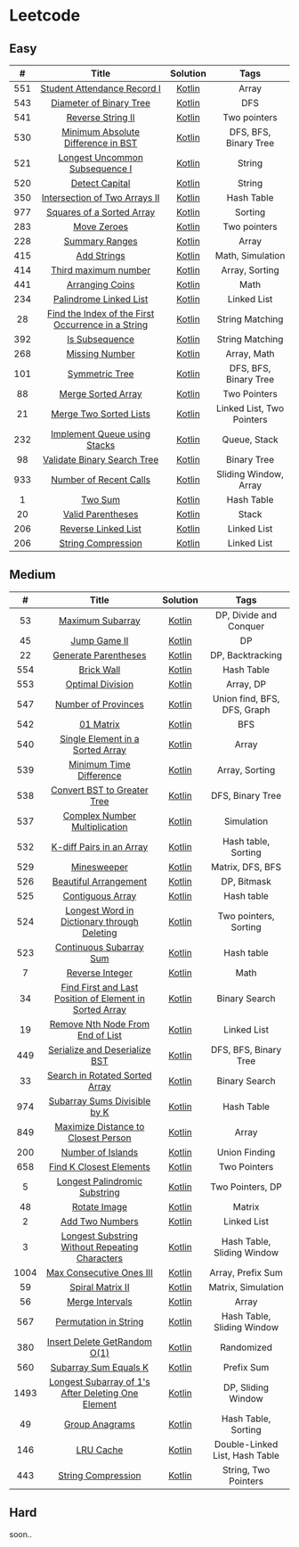 # Leetcode

## Easy
| #  |                                       Title                                   | Solution | Tags |
| :--: | :-------------------------------------------------------------------------: | :-----------: | :--------: |
| 551  |  [Student Attendance Record I](https://leetcode.com/problems/student-attendance-record-i) | [Kotlin](./solutions/551/551.kt) | Array |
| 543  |  [Diameter of Binary Tree](https://leetcode.com/problems/diameter-of-binary-tree) | [Kotlin](./solutions/543/543.kt) | DFS |
| 541  |  [Reverse String II](https://leetcode.com/problems/reverse-string-ii) | [Kotlin](./solutions/541/541.kt) | Two pointers |
| 530  |  [Minimum Absolute Difference in BST](https://leetcode.com/problems/minimum-absolute-difference-in-bst) | [Kotlin](./solutions/530/530.kt) | DFS, BFS, Binary Tree |
| 521  |  [Longest Uncommon Subsequence I](https://leetcode.com/problems/longest-uncommon-subsequence-i) | [Kotlin](./solutions/521/521.kt) | String |
| 520  |  [Detect Capital](https://leetcode.com/problems/detect-capital) | [Kotlin](./solutions/520/520.kt) | String |
| 350  |  [Intersection of Two Arrays II](https://leetcode.com/problems/intersection-of-two-arrays-ii) | [Kotlin](./solutions/350/350.kt) | Hash Table |
| 977  |  [Squares of a Sorted Array](https://leetcode.com/problems/squares-of-a-sorted-array) | [Kotlin](./solutions/977/977.kt) | Sorting |
| 283  |  [Move Zeroes](https://leetcode.com/problems/move-zeros) | [Kotlin](./solutions/283/283.kt) | Two pointers |
| 228  |  [Summary Ranges](https://leetcode.com/problems/summary-ranges) | [Kotlin](./solutions/228/228.kt) | Array |
| 415  |  [Add Strings](https://leetcode.com/problems/add-strings) | [Kotlin](./solutions/415/415.kt) | Math, Simulation |
| 414  |  [Third maximum number](https://leetcode.com/problems/third-maximum-number) | [Kotlin](./solutions/414/414.kt) | Array, Sorting |
| 441  |  [Arranging Coins](https://leetcode.com/problems/arranging-coins) | [Kotlin](./solutions/441/441.kt) | Math |
| 234  |  [Palindrome Linked List](https://leetcode.com/problems/palindrome-linked-list) | [Kotlin](./solutions/234/234.kt) | Linked List |
| 28  |  [Find the Index of the First Occurrence in a String](https://leetcode.com/problems/find-the-index-of-the-first-occurrence-in-a-string/) | [Kotlin](./solutions/28/28.kt) | String Matching |
| 392  |  [Is Subsequence](https://leetcode.com/problems/is-subsequence/) | [Kotlin](./solutions/392/392.kt) | String Matching |
| 268  |  [Missing Number](https://leetcode.com/problems/missing-number/) | [Kotlin](./solutions/268/268.kt) | Array, Math |
| 101  |  [Symmetric Tree](https://leetcode.com/problems/symmetric-tree/) | [Kotlin](./solutions/101/101.kt) | DFS, BFS, Binary Tree |
| 88  |  [Merge Sorted Array](https://leetcode.com/problems/merge-sorted-array/) | [Kotlin](./solutions/88/88.kt) | Two Pointers |
| 21  |  [Merge Two Sorted Lists](https://leetcode.com/problems/merge-two-sorted-lists/) | [Kotlin](./solutions/21/21.kt) | Linked List, Two Pointers |
| 232  |  [Implement Queue using Stacks](https://leetcode.com/problems/implement-queue-using-stacks/) | [Kotlin](./solutions/232/232.kt) | Queue, Stack |
| 98  |  [Validate Binary Search Tree](https://leetcode.com/problems/validate-binary-search-tree/) | [Kotlin](./solutions/98/98.kt) | Binary Tree |
| 933  |  [Number of Recent Calls](https://leetcode.com/problems/number-of-recent-calls/) | [Kotlin](./solutions/933/933.kt) | Sliding Window, Array |
| 1  |  [Two Sum](https://leetcode.com/problems/two-sum/) | [Kotlin](./solutions/1/1.kt) | Hash Table |
| 20  |  [Valid Parentheses](https://leetcode.com/problems/valid-parentheses/) | [Kotlin](./solutions/1/1.kt) | Stack |
| 206  |  [Reverse Linked List](https://leetcode.com/problems/reverse-linked-list/) | [Kotlin](./solutions/206/206.kt) | Linked List |
| 206  |  [String Compression](https://leetcode.com/problems/reverse-linked-list/) | [Kotlin](./solutions/206/206.kt) | Linked List |


## Medium
| #  |                                       Title                                   | Solution | Tags |
| :--: | :-------------------------------------------------------------------------: | :-----------: | :--------: |
| 53  |  [Maximum Subarray](https://leetcode.com/problems/maximum-subarray) | [Kotlin](./solutions/53/53.kt) | DP, Divide and Conquer |
| 45  |  [Jump Game II](https://leetcode.com/problems/jump-game-ii/description/) | [Kotlin](./solutions/45/45.kt) | DP |
| 22  |  [Generate Parentheses](https://leetcode.com/problems/generate-parentheses/) | [Kotlin](./solutions/22/22.kt) | DP, Backtracking |
| 554 |  [Brick Wall](https://leetcode.com/problems/brick-wall/) | [Kotlin](./solutions/554/554.kt) | Hash Table |
| 553 |  [Optimal Division](https://leetcode.com/problems/optimal-division/) | [Kotlin](./solutions/553/553.kt) | Array, DP |
| 547 |  [Number of Provinces](https://leetcode.com/problems/number-of-provinces/description/) | [Kotlin](./solutions/547/547.kt) | Union find, BFS, DFS, Graph |
| 542  |  [01 Matrix](https://leetcode.com/problems/01-matrix) | [Kotlin](./solutions/542/542.kt) | BFS |
| 540  |  [Single Element in a Sorted Array](https://leetcode.com/problems/single-element-in-a-sorted-array) | [Kotlin](./solutions/540/540.kt) | Array |
| 539  |  [Minimum Time Difference](https://leetcode.com/problems/minimum-time-difference) | [Kotlin](./solutions/539/539.kt) | Array, Sorting |
| 538  |  [Convert BST to Greater Tree](https://leetcode.com/problems/convert-bst-to-greater-tree) | [Kotlin](./solutions/538/538.kt) | DFS, Binary Tree |
| 537  |  [Complex Number Multiplication](https://leetcode.com/problems/complex-number-multiplication) | [Kotlin](./solutions/537/537.kt) | Simulation |
| 532  |  [K-diff Pairs in an Array](https://leetcode.com/problems/k-diff-pairs-in-an-array) | [Kotlin](./solutions/532/532.kt) | Hash table, Sorting |
| 529  |  [Minesweeper](https://leetcode.com/problems/minesweeper) | [Kotlin](./solutions/529/529.kt) | Matrix, DFS, BFS |
| 526  |  [Beautiful Arrangement](https://leetcode.com/problems/beautiful-arrangement) | [Kotlin](./solutions/526/526.kt) | DP, Bitmask |
| 525  |  [Contiguous Array](https://leetcode.com/problems/contiguous-array/) | [Kotlin](./solutions/525/525.kt) | Hash table |
| 524  |  [Longest Word in Dictionary through Deleting](https://leetcode.com/problems/longest-word-in-dictionary-through-deleting) | [Kotlin](./solutions/524/524.kt) | Two pointers, Sorting |
| 523  |  [Continuous Subarray Sum](https://leetcode.com/problems/continuous-subarray-sum/) | [Kotlin](./solutions/523/523.kt) | Hash table |
| 7  |  [Reverse Integer](https://leetcode.com/problems/reverse-integer/) | [Kotlin](./solutions/7/7.kt) | Math |
| 34  |  [Find First and Last Position of Element in Sorted Array](https://leetcode.com/problems/find-first-and-last-position-of-element-in-sorted-array/) | [Kotlin](./solutions/34/34.kt) | Binary Search |
| 19  |  [Remove Nth Node From End of List](https://leetcode.com/problems/remove-nth-node-from-end-of-list/) | [Kotlin](./solutions/19/19.kt) | Linked List |
| 449  |  [Serialize and Deserialize BST](https://leetcode.com/problems/serialize-and-deserialize-bst/) | [Kotlin](./solutions/449/449.kt) | DFS, BFS, Binary Tree |
| 33  |  [Search in Rotated Sorted Array](https://leetcode.com/problems/search-in-rotated-sorted-array/) | [Kotlin](./solutions/33/33.kt) | Binary Search |
| 974  |  [Subarray Sums Divisible by K](https://leetcode.com/problems/subarray-sums-divisible-by-k/) | [Kotlin](./solutions/974/974.kt) | Hash Table |
| 849  |  [Maximize Distance to Closest Person](https://leetcode.com/problems/maximize-distance-to-closest-person/) | [Kotlin](./solutions/849/849.kt) | Array |
| 200  |  [Number of Islands](https://leetcode.com/problems/number-of-islands/) | [Kotlin](./solutions/200/200.kt) | Union Finding |
| 658  |  [Find K Closest Elements](https://leetcode.com/problems/find-k-closest-elements/) | [Kotlin](./solutions/658/658.kt) | Two Pointers |
| 5  |  [Longest Palindromic Substring](https://leetcode.com/problems/longest-palindromic-substring/) | [Kotlin](./solutions/5/5.kt) | Two Pointers, DP |
| 48  |  [Rotate Image](https://leetcode.com/problems/rotate-image/) | [Kotlin](./solutions/48/48.kt) | Matrix |
| 2  |  [Add Two Numbers](https://leetcode.com/problems/add-two-numbers/) | [Kotlin](./solutions/2/2.kt) | Linked List |
| 3  |  [Longest Substring Without Repeating Characters](https://leetcode.com/problems/longest-substring-without-repeating-characters/) | [Kotlin](./solutions/3/3.kt) | Hash Table, Sliding Window |
| 1004  |  [Max Consecutive Ones III](https://leetcode.com/problems/max-consecutive-ones-iii/) | [Kotlin](./solutions/1004/1004.kt) | Array, Prefix Sum |
| 59  |  [Spiral Matrix II](https://leetcode.com/problems/spiral-matrix-ii/) | [Kotlin](./solutions/59/59.kt) | Matrix, Simulation |
| 56  |  [Merge Intervals](https://leetcode.com/problems/merge-intervals/) | [Kotlin](./solutions/56/56.kt) | Array |
| 567  |  [Permutation in String](https://leetcode.com/problems/permutation-in-string/) | [Kotlin](./solutions/567/567.kt) | Hash Table, Sliding Window |
| 380  |  [Insert Delete GetRandom O(1)](https://leetcode.com/problems/insert-delete-getrandom-o1/) | [Kotlin](./solutions/380/380.kt) | Randomized |
| 560  |  [Subarray Sum Equals K](https://leetcode.com/problems/subarray-sum-equals-k/) | [Kotlin](./solutions/560/560.kt) | Prefix Sum |
| 1493  |  [Longest Subarray of 1's After Deleting One Element](https://leetcode.com/problems/longest-subarray-of-1s-after-deleting-one-element/) | [Kotlin](./solutions/1493/1493.kt) | DP, Sliding Window |
| 49  |  [Group Anagrams](https://leetcode.com/problems/group-anagrams/) | [Kotlin](./solutions/49/49.kt) | Hash Table, Sorting |
| 146  |  [LRU Cache](https://leetcode.com/problems/lru-cache/) | [Kotlin](./solutions/146/146.kt) | Double-Linked List, Hash Table |
| 443  |  [String Compression](https://leetcode.com/problems/string-compression/) | [Kotlin](./solutions/146/146.kt) | String, Two Pointers |



## Hard

soon..
